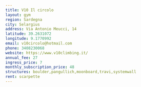 ```yaml
---
title: V10 Il circolo
layout: gym
region: Sardegna
city: Selargius
address: Via Antonio Meucci, 14
latitude: 39.2631072
longitude: 9.1770992
email: v10circolo@hotmail.com
phone: 3408230068
website: https://www.v10climbing.it/
annual_fee: 27
ingress_price: 7
monthly_subscription_price: 48
structures: boulder,pangullich,moonboard,travi,systemwall
rent: scarpette
---
```


